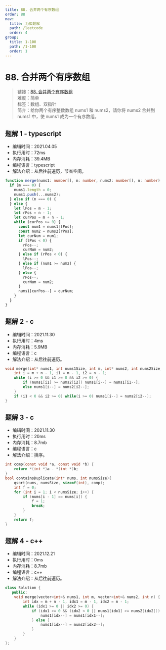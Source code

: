 ```yaml
---
title: 88. 合并两个有序数组
order: 88
nav:
  title: 力扣题解
  path: /leetcode
  order: 4
group:
  title: 1-100
  path: /1-100
  order: 1
---
```


# 88. 合并两个有序数组

> 链接：[88. 合并两个有序数组](https://leetcode-cn.com/problems/merge-sorted-array/)  
> 难度：简单  
> 标签：数组、双指针  
> 简介：给你两个有序整数数组 nums1 和 nums2，请你将 nums2 合并到 nums1 中，使 nums1 成为一个有序数组。

## 题解 1 - typescript

- 编辑时间：2021.04.05
- 执行用时：72ms
- 内存消耗：39.4MB
- 编程语言：typescript
- 解法介绍：从后往前遍历，节省空间。

```typescript
function merge(nums1: number[], m: number, nums2: number[], n: number): void {
  if (m === 0) {
    nums1.length = 0;
    nums1.push(...nums2);
  } else if (n === 0) {
  } else {
    let lPos = m - 1;
    let rPos = n - 1;
    let curPos = m + n - 1;
    while (curPos >= 0) {
      const num1 = nums1[lPos];
      const num2 = nums2[rPos];
      let curNum = num1;
      if (lPos < 0) {
        rPos--;
        curNum = num2;
      } else if (rPos < 0) {
        lPos--;
      } else if (num1 >= num2) {
        lPos--;
      } else {
        rPos--;
        curNum = num2;
      }
      nums1[curPos--] = curNum;
    }
  }
}
```

## 题解 2 - c

- 编辑时间：2021.11.30
- 执行用时：4ms
- 内存消耗：5.9MB
- 编程语言：c
- 解法介绍：从后往前遍历。

```c
void merge(int* nums1, int nums1Size, int m, int* nums2, int nums2Size, int n){
    int i = m + n - 1, i1 = m - 1, i2 = n - 1;
    while (i >= 0 && i1 >= 0 && i2 >= 0) {
        if (nums1[i1] >= nums2[i2]) nums1[i--] = nums1[i1--];
        else nums1[i--] = nums2[i2--];
    }
    if (i1 < 0 && i2 >= 0) while(i >= 0) nums1[i--] = nums2[i2--];
}
```

## 题解 3 - c

- 编辑时间：2021.11.30
- 执行用时：20ms
- 内存消耗：8.7mb
- 编程语言：c
- 解法介绍：排序。

```c
int comp(const void *a, const void *b) {
    return *(int *)a - *(int *)b;
}
bool containsDuplicate(int* nums, int numsSize){
    qsort(nums, numsSize, sizeof(int), comp);
    int f = 0;
    for (int i = 1; i < numsSize; i++) {
        if (nums[i - 1] == nums[i]) {
            f = 1;
            break;
        }
    }
    return f;
}
```

## 题解 4 - c++

- 编辑时间：2021.12.21
- 执行用时：0ms
- 内存消耗：8.7mb
- 编程语言：c++
- 解法介绍：从后往前遍历。

```cpp
class Solution {
   public:
    void merge(vector<int>& nums1, int m, vector<int>& nums2, int n) {
        int idx = m + n - 1, idx1 = m - 1, idx2 = n - 1;
        while (idx1 >= 0 || idx2 >= 0) {
            if (idx1 >= 0 && (idx2 < 0 || nums1[idx1] >= nums2[idx2])) {
                nums1[idx--] = nums1[idx1--];
            } else {
                nums1[idx--] = nums2[idx2--];
            }
        }
    }
};
```
